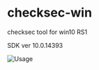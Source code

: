 # checksec-win

checksec tool for win10 RS1

SDK ver 10.0.14393

![Usage](http://i.imgur.com/7gZQIpm.png)
